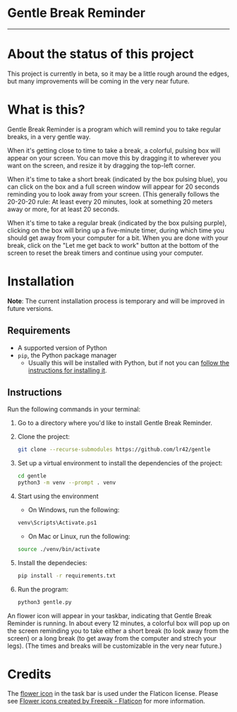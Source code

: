 Gentle Break Reminder
========================================================================
------------------------------------------------------------------------

About the status of this project
========================================================================

This project is currently in beta, so it may be a little rough around
the edges, but many improvements will be coming in the very near future.


What is this?
========================================================================

Gentle Break Reminder is a program which will remind you to take regular
breaks, in a very gentle way.

When it's getting close to time to take a break, a colorful, pulsing box
will appear on your screen.  You can move this by dragging it to
wherever you want on the screen, and resize it by dragging the top-left
corner.

When it's time to take a short break (indicated by the box pulsing
blue), you can click on the box and a full screen window will appear for
20 seconds reminding you to look away from your screen.  (This generally
follows the 20-20-20 rule:  At least every 20 minutes, look at something
20 meters away or more, for at least 20 seconds.

When it's time to take a regular break (indicated by the box pulsing
purple), clicking on the box will bring up a five-minute timer, during
which time you should get away from your computer for a bit.  When you
are done with your break, click on the "Let me get back to work" button
at the bottom of the screen to reset the break timers and continue using
your computer.


Installation
========================================================================

**Note**:  The current installation process is temporary and will be
improved in future versions.


Requirements
------------------------------------------------------------------------

- A supported version of Python
- `pip`, the Python package manager
    - Usually this will be installed with Python, but if not you can
      [follow the instructions for installing
      it](https://pip.pypa.io/en/stable/installation/).


Instructions
------------------------------------------------------------------------

Run the following commands in your terminal:

1. Go to a directory where you'd like to install Gentle Break Reminder.

2. Clone the project:

    ````````````````````````````````sh
    git clone --recurse-submodules https://github.com/lr42/gentle
    ````````````````````````````````

3. Set up a virtual environment to install the dependencies of the
  project:

    ````````````````````````````````sh
    cd gentle
    python3 -m venv --prompt . venv
    ````````````````````````````````

4. Start using the environment

    - On Windows, run the following:

    ````````````````````````````````sh
    venv\Scripts\Activate.ps1
    ````````````````````````````````

    - On Mac or Linux, run the following:

    ````````````````````````````````sh
    source ./venv/bin/activate
    ````````````````````````````````

5. Install the dependecies:

    ````````````````````````````````sh
    pip install -r requirements.txt
    ````````````````````````````````

6. Run the program:

    ````````````````````````````````sh
    python3 gentle.py
    ````````````````````````````````

An flower icon will appear in your taskbar, indicating that Gentle Break
Reminder is running.  In about every 12 minutes, a colorful box will pop
up on the screen reminding you to take either a short break (to look
away from the screen) or a long break (to get away from the computer and
strech your legs).  (The times and breaks will be customizable in the
very near future.)


Credits
========================================================================

The [flower icon](https://www.flaticon.com/free-icon/flower_346218) in
the task bar is used under the Flaticon license.  Please see [Flower
icons created by Freepik -
Flaticon](https://www.flaticon.com/free-icons/flower) for more
information.


